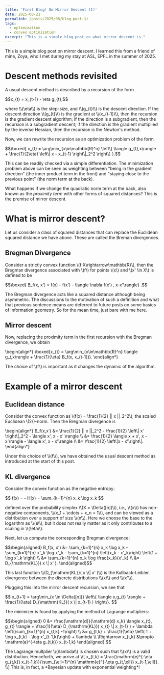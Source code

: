 ```yaml
---
title: 'First Blog! On Mirror Descent (I)'
date: 2025-08-21
permalink: /posts/2025/08/blog-post-1/
tags:
  - optimization
  - convex optimization
excerpt: "This is a simple blog post on what mirror descent is."
---
```


This is a simple blog post on mirror descent. I learned this from a friend of mine, Zoya, who I met during my stay at ASL, EPFL in the summer of 2025.

# Descent methods revisited
A usual descent method is described by a recursion of the form
<p>
$$x_{t} = x_{t-1} - \eta g_{t},$$
</p>
where \\(\eta\\) is the step-size, and \\(g_{t}\\) is the descent direction. If the descent direction \\(g_{t}\\) is the gradient at \\(x_{t-1}\\), then the recursion is the gradient descent algorithm; if the direction is a subgradient, then the recursion is a subgradient descent; if the direction is the gradient multiplied by the inverse Hessian, then the recursion is the Newton's method.

Now, we can rewrite the recursion as an optimization problem of the form
<p>
$$\boxed{
    x_{t} = \arg\min_{x\in\mathbb{R}^n} \left\{ \langle g_{t},x\rangle + \frac{1}{2\eta} \left\| x - x_{t-1} \right\|_2^2 \right\}
}.$$
</p>
This can be readily checked via a simple differentiation. The minimization problem above can be seen as weighting between "being in the gradient direction" (the inner product term in the front) and "staying close to the previous point" (the norm term at the back).

What happens if we change the quadratic norm term at the back, also known as the *proximity term* with other forms of squared distances? This is the premise of mirror descent.

# What is mirror descent?
Let us consider a class of squared distances that can replace the  Euclidean squared distance we have above. These are called the Breman divergences.

## Bregman Divergence
Consider a strictly convex function \\(f:X\rightarrow\mathbb{R}\\), then the Bregman divergence associated with \\(f\\) for points \\(x\\) and \\(x' \in X\\) is defined to be
<p>
$$\boxed{ B_f(x, x') = f(x) - f(x') - \langle \nabla f(x') , x-x'\rangle} .$$
</p>

The Bregman divergence acts like a squared distance although being asymmetric. The discussions to the motivation of such a definition and what that previous sentence means are deferred to future posts on some basics of information geometry. So for the mean time, just bare with me here.

## Mirror descent
Now, replacing the proximity term in the first recursion with the Bregman divergence, we obtain
<p>
\begin{align*}
    \boxed{x_{t} = \arg\min_{x\in\mathbb{R}^n} \langle g_t,x\rangle + \frac{1}{\eta} B_f(x, x_{t-1})}.
\end{align*}
</p>

The choice of \\(f\\) is important as it changes the dynamic of the algorithm.

# Example of a mirror descent
## Euclidean distance
Consider the convex function as \\(f(x) = \frac{1}{2} || x ||_2^2\\), the scaled Euclidean \\(2\\)-norm. Then the Bregman divergence is
<p>
\begin{align*}
    B_f(x,x')
    &= \frac{1}{2} || x ||_2^2 - \frac{1}{2} \left\| x' \right\|_2^2 - \langle x', x - x' \rangle \\
    &= \frac{1}{2} \langle x + x', x - x'\rangle - \langle x', x - x'\rangle \\
    &= \frac{1}{2} \left\|x - x'\right\|.
\end{align*}
</p>
Under this choice of \\(f\\), we have obtained the usual descent method as introduced at the start of this post.

## KL divergence
Consider the convex function as the negative entropy:
<p>
$$
  f(x) = - H(x) = \sum_{k=1}^{n} x_k \log x_k
$$
</p>
defined over the probability simplex \\(X = \Delta([n])\\), i.e., \\(x\\) has non-negative components, \\(x_1 + \cdots + x_n = 1\\), and can be viewed as a distribution over a support of size \\(n\\). Here we choose the base to the logarithm as \\(e\\), but it does not really matter as it only contributes to a scaling in \\(\eta\\).

Next, let us compute the corresponding Bregman divergence:
<p>
$$\begin{aligned}
    B_f(x, x')
    &= \sum_{k=1}^{n} x_k \log x_k - \sum_{k=1}^{n} x'_k \log x'_k - \sum_{k=1}^{n} \left(x_k - x'_k\right) \left(1 + \log x'_k \right) \\
    &= \sum_{k=1}^{n} x_k \log \frac{x_k}{x'_k} \\
    &= D_{\mathrm{KL}}( x \| x' ).
\end{aligned}$$
</p>
This last function \\(D_{\mathrm{KL}}( x \\| x' )\\) is the Kullback-Leibler divergence between the discrete distributions \\(x\\) and \\(x'\\).

Plugging this into the mirror descent recursion, we see that
<p>
$$
    x_{t+1} = \arg\min_{x \in \Delta([n])} \left\{ \langle x,g_{t} \rangle + \frac{1}{\eta} D_{\mathrm{KL}}( x \| x_{t-1} ) \right\}.
$$
</p>
The minimizer is found by applying the method of Lagrange multipliers:
<p>
$$\begin{aligned}
    0 &= \frac{\mathrm{d}}{\mathrm{d} x_k} \langle x_{t}, g_{t} \rangle + \frac{1}{\eta} D_{\mathrm{KL}}( x_{t} \| x_{t-1} ) + \lambda \left(\sum_{k=1}^{n} x_{t,k} -1\right) \\
    &= g_{t,k} + \frac{1}{\eta} \left( 1 + \log x_{t,k} - \log x'_{t-1,k}\right) + \lambda \\
    \Rightarrow x_{t,k} &\propto \mathrm{e}^{-\eta g_{t,k}} x_{t-1,k}
\end{aligned}
$$
</p>
The Lagrange multplier \\(\lambda\\) is chosen such that \\(x\\) is a valid distribution. Henceforth, we arrive at
\\[
    x_{t,k} = \frac{\mathrm{e}^{-\eta g_{t,k}} x_{t-1,k}}{\sum_{\ell=1}^{n} \mathrm{e}^{-\eta g_{t,\ell}} x_{t-1,\ell}}.
\\]
This is, in fact, a *Bayesian update with exponential weighting*!
